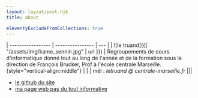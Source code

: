 ```yaml
---
layout: layout/post.njk
title: about

eleventyExcludeFromCollections: true
---
```


| ----------------- | ---------------- | --- |
| ![le truand]({{ "/assets/img/kame_sennin.jpg" | url }}) | Regroupements de cours d'informatique donné tout au long de l'année et de la formation sous la direction de François Brucker, Prof à l'école centrale Marseille. {style="vertical-align:middle"}  | |
| mél : *letruand @ centrale-marseille.fr* |||

* [le github du site](https://github.com/FrancoisBrucker/cours_informatique)
* [ma page web pas du tout informative](https://fbrucker.perso.centrale-marseille.fr/)

